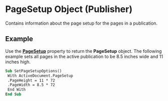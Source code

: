 
# PageSetup Object (Publisher)

Contains information about the page setup for the pages in a publication.


## Example

Use the  **[PageSetup](1dac39f0-2507-a85b-8c71-cd1980022fb3.md)** property to return the  **PageSetup** object. The following example sets all pages in the active publication to be 8.5 inches wide and 11 inches high.


```vb
Sub SetPageSetupOptions() 
 With ActiveDocument.PageSetup 
 .PageHeight = 11 * 72 
 .PageWidth = 8.5 * 72 
 End With 
End Sub
```

